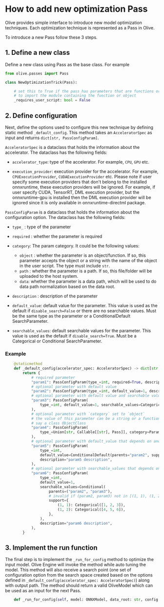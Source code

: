# How to add new optimization Pass

Olive provides simple interface to introduce new model optimization techniques. Each optimization technique is
represented as a Pass in Olive.

To introduce a new Pass follow these 3 steps.

## 1. Define a new class

Define a new class using Pass as the base class. For example

```python
from olive.passes import Pass

class NewOptimizationTrick(Pass):

    # set this to True if the pass has parameters that are functions or objects and the user script is required
    # to import the module containing the function or object
    _requires_user_script: bool = False
```

## 2. Define configuration

Next, define the options used to configure this new technique by defining static method `_default_config`. This method
takes an `AcceleratorSpec` as input and returns `dict[str, PassConfigParam]`.

`AcceleratorSpec` is a dataclass that holds the information about the accelerator. The dataclass has the following fields:

- `accelerator_type`: type of the accelerator. For example, `CPU`, `GPU` etc.

- `execution_provider`: execution provider for the accelerator. For example, `CPUExecutionProvider`, `CUDAExecutionProvider` etc.
    Please note if user specify some execution providers that don't belong to the installed onnxruntime, these execution providers
    will be ignored. For example, if user specify CUDA, TensorRT, DML execution provider, but the onnxruntime-gpu is installed then
    the DML execution provider will be ignored since it is only available in onnxruntime-directml package.  

`PassConfigParam` is a dataclass that holds the information about the configuration option. The dataclass has the following fields:

- `type_` : type of the parameter

- `required` : whether the parameter is required
- `category`: The param category. It could be the following values:

    * `object` : whether the parameter is an object/function. If so, this parameter accepts the object or a string with the
    name of the object in the user script. The type must include `str`.
    * `path` : whether the parameter is a path. If so, this file/folder will be uploaded to the host system.
    * `data`: whether the parameter is a data path, which will be used to do data path normalization based on the data root.

- `description` : description of the parameter

- `default_value`: default value for the parameter. This value is used as the default if `disable_search=False` or there are no searchable values.
    Must be the same type as the parameter or a ConditionalDefault SearchParameter.

- `searchable_values`: default searchable values for the parameter. This value is used as the default if `disable_search=True`.
    Must be a Categorical or Conditional SearchParameter.

### Example
```python
    @staticmethod
    def _default_config(accelerator_spec: AcceleratorSpec) -> dict[str, PassConfigParam]:
        return {
            # required parameter
            "param1": PassConfigParam(type_=int, required=True, description="param1 description"),
            # optional parameter with default value
            "param2": PassConfigParam(type_=int, default_value=1, description="param2 description"),
            # optional parameter with default value and searchable values
            "param3": PassConfigParam(
                type_=int, default_value=1, searchable_values=Categorical([1, 2, 3]), description="param3 description"
            ),
            # optional parameter with `category` set to `object`
            # the value of this parameter can be a string or a function that takes a string and returns the object,
            # say a class ObjectClass
            "param4": PassConfigParam(
                type_=Union[str, Callable[[str], Pass]], category=ParamCategory.OBJECT, description="param4 description"
            ),
            # optional parameter with default_value that depends on another parameter value
            "param5": PassConfigParam(
                type_=int,
                default_value=ConditionalDefault(parents="param2", support={(1,): 2, (2,): 3}, default=4),
                description="param5 description",
            ),
            # optional parameter with searchable_values that depends on other parameter values
            "param6": PassConfigParam(
                type_=int,
                default_value=1,
                searchable_values=Conditional(
                    parents=("param2", "param3"),
                    # invalid if (param2, param3) not in [(1, 1), (1, 2)]
                    support={
                        (1, 1): Categorical([1, 2, 3]),
                        (1, 2): Categorical([4, 5, 6]),
                    },
                ),
                description="param6 description",
            ),
        }

```

## 3. Implement the run function

The final step is to implement the `_run_for_config` method to optimize the input model. Olive Engine will invoke the
method while auto tuning the model. This method will also receive a search point (one set of configuration option from
the search space created based on the options defined in `_default_config(accelerator_spec: AcceleratorSpec)`) along
with output path. The method should return a valid OliveModel which can be used as an input for the next Pass.

```python
    def _run_for_config(self, model: ONNXModel, data_root: str, config: dict[str, Any], output_model_path: str) -> ONNXModel:
```
